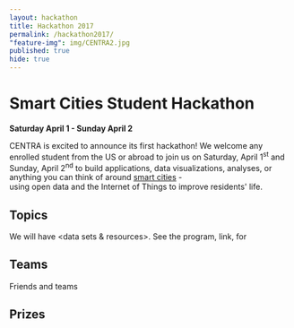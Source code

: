 ```yaml
---
layout: hackathon
title: Hackathon 2017
permalink: /hackathon2017/
"feature-img": img/CENTRA2.jpg
published: true
hide: true
---
```


# Smart Cities Student Hackathon

**Saturday April 1 - Sunday April 2**

CENTRA is excited to announce its first hackathon! We welcome any enrolled student from the US or
abroad to join us on Saturday, April 1<sup>st</sup> and Sunday, April 2<sup>nd</sup> to build 
applications, data visualizations, analyses, or anything you can think of around 
[smart cities](http://www.computerworld.com/article/2986403/internet-of-things/just-what-is-a-smart-city.html) -  
using open data and the Internet of Things to improve residents' life.

## Topics
We will have <data sets & resources>. See the program, link, for 

## Teams
Friends and teams

## Prizes

